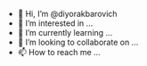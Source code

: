 - 👋 Hi, I’m @diyorakbarovich
- 👀 I’m interested in ...
- 🌱 I’m currently learning ...
- 💞️ I’m looking to collaborate on ...
- 📫 How to reach me ...

<!---
diyorakbarovich/diyorakbarovich is a ✨ special ✨ repository because its `README.md` (this file) appears on your GitHub profile.
You can click the Preview link to take a look at your changes.
--->
